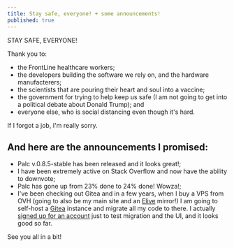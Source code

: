 ```yaml
---
title: Stay safe, everyone! + some announcements!
published: true
---
```


STAY SAFE, EVERYONE!

Thank you to:

- the FrontLine healthcare workers;
- the developers building the software we rely on, and the hardware manufacterers;
- the scientists that are pouring their heart and soul into a vaccine;
- the government for trying to help keep us safe (I am not going to get into a political debate about Donald Trump); and
- everyone else, who is social distancing even though it's hard.

If I forgot a job, I'm really sorry.

## And here are the announcements I promised:
- Palc v.0.8.5-stable has been released and it looks great!;
- I have been extremely active on Stack Overflow and now have the ability to downvote;
- Palc has gone up from 23% done to 24% done! Wowza!;
- I've been checking out Gitea and in a few years, when I buy a VPS from OVH (going to also be my main site and an [Elive](https://elivecd.org) mirror!) I am going to self-host a [Gitea](https://gitea.io) instance and migrate all my code to there. I actually [signed up for an account](https://gitea.com/thetechrobo) just to test migration and the UI, and it looks good so far.

See you all in a bit!
